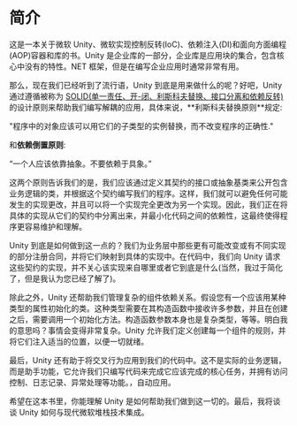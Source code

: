 # 简介

这是一本关于微软 Unity、微软实现控制反转(IoC)、依赖注入(DI)和面向方面编程(AOP)容器和库的书。Unity 是企业库的一部分，企业库是应用块的集合，包含核心中没有的特性。NET 框架，但是在编写企业应用时通常非常有用。

那么，现在我们已经听到了流行语，Unity 到底是用来做什么的呢？好吧，Unity 通过遵循被称为 [SOLID(单一责任、开-闭、利斯科夫替换、接口分离和依赖反转)](http://en.wikipedia.org/wiki/Solid_(object-oriented_design))的设计原则来帮助我们编写解耦的应用，具体来说，**利斯科夫替换原则**规定:

"程序中的对象应该可以用它们的子类型的实例替换，而不改变程序的正确性."

和**依赖倒置原则**:

“一个人应该依靠抽象。不要依赖于具象。”

这两个原则告诉我们的是，我们应该通过定义其契约的接口或抽象基类来公开包含业务逻辑的类，并根据这个契约编写我们的程序。这样，我们就可以避免任何可能发生的实现更改，并且可以将一个实现完全更改为另一个实现。因此，我们正在将具体的实现从它们的契约中分离出来，并最小化代码之间的依赖性，这最终使得程序更容易维护和理解。

Unity 到底是如何做到这一点的？我们为业务层中那些更有可能改变或有不同实现的部分注册合同，并将它们映射到具体的实现中。在代码中，我们向 Unity 请求这些契约的实现，并不关心该实现来自哪里或者它到底是什么(当然，我过于简化了，但是我认为您已经了解了)。

除此之外，Unity 还帮助我们管理复杂的组件依赖关系。假设您有一个应该用某种类型的属性初始化的类。这种类型需要在其构造函数中接收许多参数，并且在创建之后，需要调用一个初始化方法。构造函数参数本身也是复杂类型，等等。明白我的意思吗？事情会变得非常复杂。Unity 允许我们定义创建每一个组件的规则，并将它们注入适当的位置，以便一切就绪。

最后，Unity 还有助于将交叉行为应用到我们的代码中。这不是实际的业务逻辑，而是助手功能，它允许我们只编写代码来完成它应该完成的核心任务，并拥有访问控制、日志记录、异常处理等功能。，自动应用。

希望在这本书里，你能理解 Unity 是如何帮助我们做到这一切的。最后，我将谈谈 Unity 如何与现代微软堆栈技术集成。
